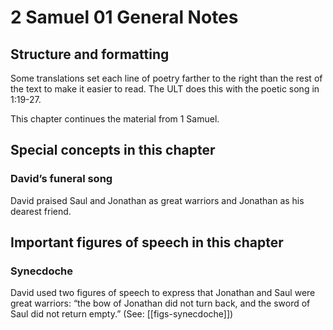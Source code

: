 # 2 Samuel 01 General Notes
## Structure and formatting

Some translations set each line of poetry farther to the right than the rest of the text to make it easier to read. The ULT does this with the poetic song in 1:19-27.

This chapter continues the material from 1 Samuel.

## Special concepts in this chapter

### David’s funeral song
David praised Saul and Jonathan as great warriors and Jonathan as his dearest friend.

## Important figures of speech in this chapter

### Synecdoche
David used two figures of speech to express that Jonathan and Saul were great warriors: “the bow of Jonathan did not turn back, and the sword of Saul did not return empty.” (See: [[figs-synecdoche]])